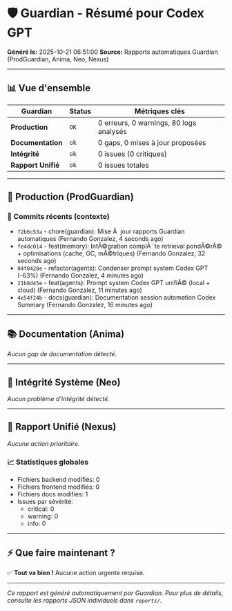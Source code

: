 # 🛡️ Guardian - Résumé pour Codex GPT

**Généré le:** 2025-10-21 06:51:00
**Source:** Rapports automatiques Guardian (ProdGuardian, Anima, Neo, Nexus)

---

## 📊 Vue d'ensemble

| Guardian | Status | Métriques clés |
|----------|--------|----------------|
| **Production** | `OK` | 0 erreurs, 0 warnings, 80 logs analysés |
| **Documentation** | `ok` | 0 gaps, 0 mises à jour proposées |
| **Intégrité** | `ok` | 0 issues (0 critiques) |
| **Rapport Unifié** | `ok` | 0 issues totales |

---

## 🔴 Production (ProdGuardian)

### 📝 Commits récents (contexte)

- `72b6c53a` - chore(guardian): Mise Ã  jour rapports Guardian automatiques (Fernando Gonzalez, 4 seconds ago)
- `fe4dc014` - feat(memory): IntÃ©gration complÃ¨te retrieval pondÃ©rÃ© + optimisations (cache, GC, mÃ©triques) (Fernando Gonzalez, 32 seconds ago)
- `04f0428e` - refactor(agents): Condenser prompt system Codex GPT (-63%) (Fernando Gonzalez, 4 minutes ago)
- `21b8d45e` - feat(agents): Prompt system Codex GPT unifiÃ© (local + cloud) (Fernando Gonzalez, 11 minutes ago)
- `4e54f24b` - docs(guardian): Documentation session automation Codex Summary (Fernando Gonzalez, 16 minutes ago)

---

## 📚 Documentation (Anima)

*Aucun gap de documentation détecté.*

---

## 🔐 Intégrité Système (Neo)

*Aucun problème d'intégrité détecté.*

---

## 🎯 Rapport Unifié (Nexus)

*Aucune action prioritaire.*

### 📈 Statistiques globales

- Fichiers backend modifiés: 0
- Fichiers frontend modifiés: 0
- Fichiers docs modifiés: 1
- Issues par sévérité:
  - critical: 0
  - warning: 0
  - info: 0

---

## ⚡ Que faire maintenant ?

✅ **Tout va bien !** Aucune action urgente requise.

---

*Ce rapport est généré automatiquement par Guardian. Pour plus de détails, consulte les rapports JSON individuels dans `reports/`.*
